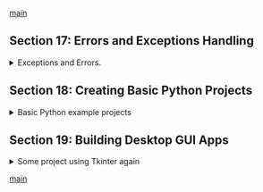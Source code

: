 <!--
// cSpell:ignore randint fullscreen relx mainloop timedelta Pygame Filedialog
-->

[main](../README.md)

## Section 17: Errors and Exceptions Handling

<details>
<summary>
Exceptions and Errors.
</summary>

Runtime exceptions (errors), which can break the code:

lets start the python shell
we have an exception and the handler. like ZeroDivisionError or NameError

```py
print(7/0)
Print("upper case!")
print "syntax error"
number int("abc"))
```

| code                     | exception         | handler                                  |
| ------------------------ | ----------------- | ---------------------------------------- |
| `7/0`                    | ZeroDivisionError | _division by zero_                       |
| `Print("Uppercase!)`     | NameError         | _name 'Print' is not defined_            |
| `print "no parentheses"` | SyntaxError       | _missing parentheses in call to 'print'_ |
| `int("abc")`             | ValueError        | _invalid literal for int with base 10_   |

### Handling Exceptions

we can handle exception inside our code, usually python handles exception by exiting the program. we can decide the behavior with **try-except-finally** blocks. the _try_ block has the code than can raise an exception, the _except_ blocks handles the errors. _finally_ executes after either the try or the except block executes. the _else_ block executes only if there was no exception thrown.

### Implementing basic exception handling

let's start with a simple example.

```py
try:
    print (x)
except:
    print("variable not defined")
else:
    print("hello")
finally:
    print("finished")
```

another example, this time when we except a specified kind of exception and we create a block for it.

```py
b = "hello"
try:
    print(int(b))
except ValueError as e:
    print("value error!",e)
except:
    print("other exception!")
else:
    print("no error!")
finally:
    print("finished")

```

</details>

## Section 18: Creating Basic Python Projects

<details>
<summary>
Basic Python example projects
</summary>

### Number Guessing Game

- the computer generates a number, and the user needs to guess which it is. the program will tell the user if the number is larger or smaller than the target number.

in this simple example we won't handle exceptions

```py
import random

guesses =[]

targetNumber= random.randint(1,101)
playerGuess=int(input("guess a number between 1 and 100: "))
guesses.append(playerGuess)

while playerGuess != targetNumber:
    if playerGuess> targetNumber:
        print("too high!")
    else:
        print("too low!")
    playerGuess=int(input("guess a number between 1 and 100: "))
    guesses.append(playerGuess)

else:
    #this happens when the while block is false
    print("your guess was correct!")
    print("it took you %i guesses! these are your guesses" % len(guesses) )
    print(guesses)
```

### Random Number Generator

generating random numbers (with repetitions)

```py
import random

for i in range(1,27):
    print(random.randint(1,27))


```

### Lottery Number Simulator

a really bad way to do this.

```py
import random

lottery_numbers=[]
for i in range(0,6):
    number = random.randint(1,50)
    while number in lottery_numbers:
        number = random.randint(1,50)

    lottery_numbers.append(number)

lottery_numbers.sort()
print(lottery_numbers)

```

### Creating a Digital Clock

we use the **tkinter** for UI.it has a root with many widgets

```py
import datetime
import time
from tkinter import *
from tkinter import ttk
from tkinter import font

def quit(*args):
    root.destroy() #exit main loop

def clock_time():
    time=datetime.datetime.now()
    time =(time.strftime("%H:%M:%S"))
    txt.set(time)
    root.after(1000, clock_time)

root = Tk()
root.attributes("-fullscreen",False)
root.configure(background="black")
root.bind("x",quit)
root.after(1000, clock_time)

fnt= font.Font(family='Helvetica', size=120, weight='bold')
txt=StringVar()
lbl = ttk.Label(root, textVariable=txt,font=fnt,foreground='white', background='black')
lbl.place(relx=0.5,rely=0.5, anchor=CENTER)

root.mainloop()
```

### Creating a Countdown Timer

we will create another example, this time a count-down app.

```py
from tkinter import *
from tkinter import ttk
from tkinter import font

import datetime
import time

global endTime
endTime = datetime.datetime(2023,1,1,0,0)

def quit(*args):
    root.destroy() #exit main loop

def cant_wait():
    timeLeft= endTime - datetime.datetime.now()
    timeLeft=  timeLeft - datetime.timedelta(microseconds=timeLeft.microseconds)
    txt.set(timeLeft)
    root.after(1000, cant_wait)

root = Tk()
root.attributes("-fullscreen",False)
root.configure(background="black")
root.bind("x",quit)
root.after(1000, cant_wait)

fnt= font.Font(family='Helvetica', size=90, weight='bold')
txt=StringVar()
lbl = ttk.Label(root, textVariable=txt,font=fnt,foreground='white', background='black')
lbl.place(relx=0.5,rely=0.5, anchor=CENTER)

root.mainloop()

```

</details>

## Section 19: Building Desktop GUI Apps

<details>
<summary>
Some project using Tkinter again
</summary>

### What is tkinter

tkinter allows us to create GUI applications, it's a cross platform and works with the Tk GUI toolkit (also available it most OS).
we check to see if it's installed from the shell, if we run this command, we will see a basic gui application.

```sh
python -m tkinter
```

### Building a Calculator

we will now start a project to build a calculator. we use the _frame_ objects as the base class.

Entry is a single line widget. we create buttons for the numbers, the mathematical operations and for some other stuff. we have a task (like a future). we have some functions in the class.

the driver code creates a Tk objects,

```py
calculator=Tk()
calculator.title("Calculator")
app = CalculatorApplication(calculator)
calculator.resizable(width=False,height=False)
calculator.mainloop()
```

### Building an MP3 Player

for the next project we will use the **Pygame** module, with the **Tkinter** module and the **filedialog** object.

we first install pygame, we should do this within our virtual environment.

```sh
pip install pygame
```

we also make use of the _geometry_ method for tkinter objects to set the size of the application.

### Building a Loan Calculator

another tkinter projects, once again with a class.

- Label Widget
- input objects
- the sticky argument has four possible values: N/S/E/W - _north, south, east,west_. it determines where the label appears inside the frame.
- Entry widget to get user input
- StringVar allows us to have a text that changes over time
- Action Buttons - compute and clear
</details>

[main](../README.md)
